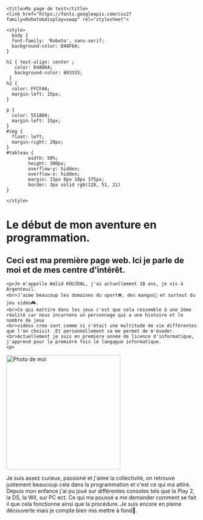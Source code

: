 <html>    
    <head>
    <meta charset="utf-8">

    <title>Ma page de test</title>
    <link href="https://fonts.googleapis.com/css2?family=Roboto&display=swap" rel="stylesheet">

    <style> 
      body {
      font-family: 'Roboto', sans-serif;
      background-color: D48F6A;
    }

    h1 { text-align: center ;
       color: D4886A;
       background-color: 803315;
     }
    h2 {
      color: FFCFAA;
      margin-left: 15px;
    }

    p {
      color: 551800;
      margin-left: 15px;
    }
    #img {
      float: left;
      margin-right: 20px;
    }
    #tableau {
            width: 50%;
            height: 300px;
            overflow-y: hidden;
            overflow-x: hidden;
            margin: 15px 0px 10px 375px;
            border: 3px solid rgb(128, 51, 21)
    }

    </style>

  </head>
  
  <body>
    <h1>Le début de mon aventure en programmation.
    </h1>
    <h2>Ceci est ma première page web. Ici je parle de moi et de mes centre d'intérêt.</h2>
    
    <p>Je m'appelle Walid KOUJDAL, j'ai actuellement 18 ans, je vis à Argenteuil.
    <br>J'aime beaucoup les domaines du sport⚽, des mangas🐉 et surtout du jeu vidéo🎮.
    <br>Ce qui mattire dans les jeux c'est que cela ressemble à une 2ème réalité car nous incarnons un personnage qui a une histoire et le nombre de jeux
    <br>vidéos crée sont comme si c'était une multitude de vie différentes que l'on choisit .Et personnellement sa me permet de m'évader.
    <br>Actuellement je suis en première année de licence d'informatique, j'apprend pour la première fois le langague informatique.  
    <p>
 <div id="tableau">
<a id="img" href="https://ibb.co/m08R4q4"><img src="https://i.ibb.co/jzR8DMD/Walid.jpg" alt="Photo de moi" border="0"width="300px"></a>
 <p id="texte-droite">
    Je suis assez curieux, passioné et j'aime la collectivité, on retrouve justement beaucoup cela dans la programmation et c'est ce qui ma attiré. Depuis mon enfance j'ai pu joué sur différentes consoles tels que la Play 2, la DS, la WII, sur PC ect. Ce qui ma poussé a me demander comment se fait il que cela fonctionne ainsi que la procédure. Je suis encore en pleine découverte mais je compte bien mis mettre à fond😤.
    <p>
  </div>
  </body>
</html>
